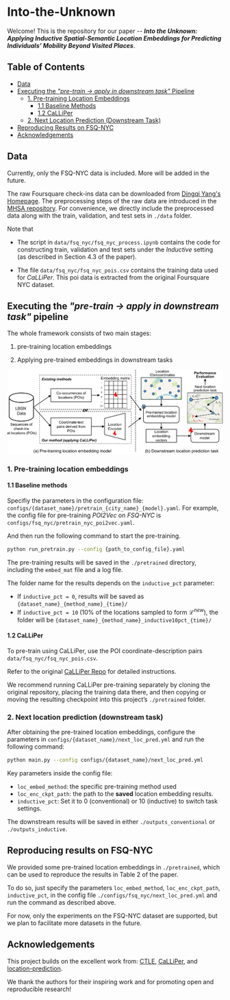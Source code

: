 # Into-the-Unknown
Welcome! This is the repository for our paper -- **_Into the Unknown: Applying Inductive Spatial-Semantic Location Embeddings for Predicting Individuals’ Mobility Beyond Visited Places_**. 

## Table of Contents

- [Data](#data)
- [Executing the *"pre-train -> apply in downstream task"* Pipeline](#executing-the-pre-train---apply-in-downstream-task-pipeline)
  - [1. Pre-training Location Embeddings](#1-pre-training-location-embeddings)
    - [1.1 Baseline Methods](#11-baseline-methods)
    - [1.2 CaLLiPer](#12-calliper)
  - [2. Next Location Prediction (Downstream Task)](#2-next-location-prediction-downstream-task)
- [Reproducing Results on FSQ-NYC](#reproducing-results-on-fsq-nyc)
- [Acknowledgements](#acknowledgements)

## Data

Currently, only the FSQ-NYC data is included. More will be added in the future.

The raw Foursquare check-ins data can be downloaded from [Dingqi Yang's Homepage](https://sites.google.com/site/yangdingqi/home/foursquare-dataset). The preprocessing steps of the raw data are introduced in the [MHSA repository](https://github.com/mie-lab/location-prediction). For convenience, we directly include the preprocessed data along with the train, validation, and test sets in `./data` folder.

Note that 

- The script in `data/fsq_nyc/fsq_nyc_process.ipynb` contains the code for constructing train, validation and test sets under the *Inductive* setting (as described in Section 4.3 of the paper). 

- The file `data/fsq_nyc/fsq_nyc_pois.csv` contains the training data used for *CaLLiPer*. This poi data is extracted from the original Foursquare NYC dataset.

## Executing the *"pre-train -> apply in downstream task"* pipeline

The whole framework consists of two main stages: 
1. pre-training location embeddings 

2. Applying pre-trained embeddings in downstream tasks

![Figure description](figs/fig1_method_framework.png)

### 1. Pre-training location embeddings

####  1.1 Baseline methods
Specifiy the parameters in the configuration file: `configs/{dataset_name}/pretrain_{city_name}_{model}.yaml`. For example, the config file for pre-training *POI2Vec* on *FSQ-NYC* is `configs/fsq_nyc/pretrain_nyc_poi2vec.yaml`.

And then run the following command to start the pre-training.
```bash
python run_pretrain.py --config {path_to_config_file}.yaml
```
The pre-training results will be saved in the `./pretrained` directory, including the `embed_mat` file and a log file.

The folder name for the results depends on the `inductive_pct` parameter:
- If `inductive_pct = 0`, results will be saved as `{dataset_name}_{method_name}_{time}/` 
- If `inductive_pct = 10` (10% of the locations sampled to form $\mathcal{L}^{new}$), the folder will be `{dataset_name}_{method_name}_inductive10pct_{time}/`

#### 1.2 CaLLiPer

To pre-train using CaLLiPer, use the POI coordinate-description pairs `data/fsq_nyc/fsq_nyc_pois.csv`. 

Refer to the original [CaLLiPer Repo](https://github.com/xlwang233/CaLLiPer) for detailed instructions.

We recommend running CaLLiPer pre-training separately by cloning the original repository, placing the training data there, and then copying or moving the resulting checkpoint into this project’s `./pretrained` folder.

### 2. Next location prediction (downstream task)

After obtaining the pre-trained location embeddings, configure the parameters in `configs/{dataset_name}/next_loc_pred.yml` and run the following command: 

```bash
python main.py --config configs/{dataset_name}/next_loc_pred.yml
```

Key parameters inside the config file:

- `loc_embed_method`: the specific pre-training method used
- `loc_enc_ckpt_path`: the path to the **saved** location embedding results. 
- `inductive_pct`: Set it to 0 (conventional) or 10 (inductive) to switch task settings. 

The downstream results will be saved in either `./outputs_conventional` or `./outputs_inductive`.

## Reproducing results on FSQ-NYC

We provided some pre-trained location embeddings in `./pretrained`, which can be used to reproduce the results in Table 2 of the paper. 

To do so, just specify the parameters `loc_embed_method`, `loc_enc_ckpt_path`, `inductive_pct`, in the config file `./configs/fsq_nyc/next_loc_pred.yml` and run the command as described above.

For now, only the experiments on the FSQ-NYC dataset are supported, but we plan to facilitate more datasets in the future.

## Acknowledgements
This project builds on the excellent work from: [CTLE](https://github.com/Logan-Lin/CTLE), [CaLLiPer](https://github.com/xlwang233/CaLLiPer), and [location-prediction](https://github.com/mie-lab/location-prediction).

We thank the authors for their inspiring work and for promoting open and reproducible research!